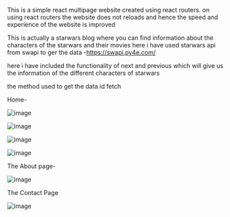 This is a simple react multipage website created using react routers. on using react routers the website does not reloads and 
hence the speed and experience of the website is improved

This is actually a starwars blog where you can find information about the characters of the starwars and their movies
here i have used starwars api from swapi to ger the data -https://swapi.py4e.com/

here i have included the functionality of next and previous which will give us the information of the different characters of starwars

the method used to get the data id fetch



Home-

![image](https://user-images.githubusercontent.com/110547330/201938806-563f93df-ed48-4397-9802-f1bc03714c10.png)

![image](https://user-images.githubusercontent.com/110547330/201939843-4a2b9618-b927-40ad-8d04-f6a3e2c5ebb3.png)

![image](https://user-images.githubusercontent.com/110547330/201939875-d22c013c-ea4b-4309-a0a8-c66204b80cc3.png)

![image](https://user-images.githubusercontent.com/110547330/201939896-7a105d45-b75b-4554-8f27-7d7d32bfc73d.png)


The About page-

![image](https://user-images.githubusercontent.com/110547330/194935534-de5258e8-464c-44e7-8c61-426640559889.png)

The Contact Page

![image](https://user-images.githubusercontent.com/110547330/194935898-922bbc3e-adfe-40c4-be7d-4a50bd1fba23.png)

